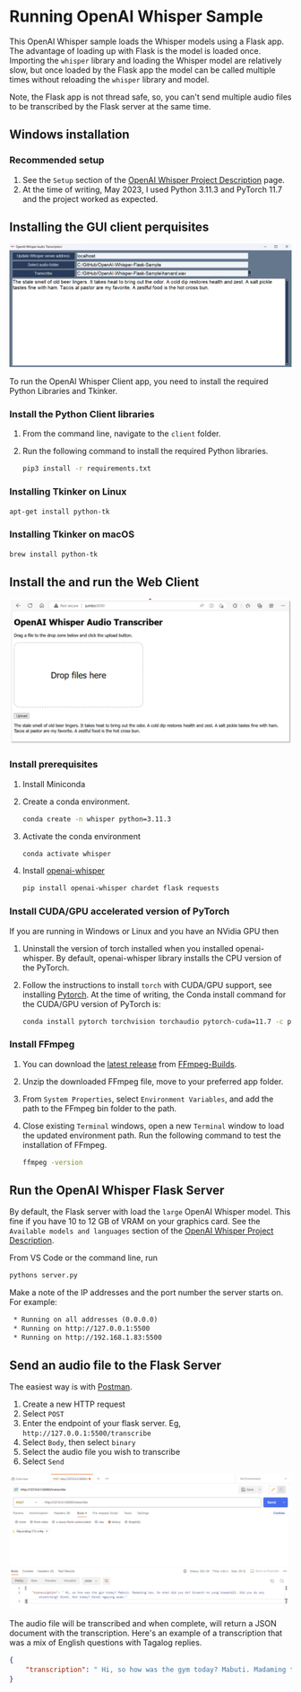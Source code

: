 # Running OpenAI Whisper Sample

This OpenAI Whisper sample loads the Whisper models using a Flask app. The advantage of loading up with Flask is the model is loaded once. Importing the `whisper` library and loading the Whisper model are relatively slow, but once loaded by the Flask app the model can be called multiple times without reloading the `whisper` library and model.

Note, the Flask app is not thread safe, so, you can't send multiple audio files to be transcribed by the Flask server at the same time.

## Windows installation

### Recommended setup

1. See the `Setup` section of the [OpenAI Whisper Project Description](https://pypi.org/project/openai-whisper/) page.
1. At the time of writing, May 2023, I used Python 3.11.3 and PyTorch 11.7 and the project worked as expected.

## Installing the GUI client perquisites

![](media/openai_whisper_gui.png)

To run the OpenAI Whisper Client app, you need to install the required Python Libraries and Tkinker.

### Install the Python Client libraries

1. From the command line, navigate to the `client` folder.
2. Run the following command to install the required Python libraries.
   
   ```bash
   pip3 install -r requirements.txt
   ```

### Installing Tkinker on Linux

```bash
apt-get install python-tk
```

### Installing Tkinker on macOS

```bash
brew install python-tk
```

## Install the and run the Web Client

![](./media/openai_whisper_web.png)


### Install prerequisites

1. Install Miniconda
2. Create a conda environment.

    ```bash
    conda create -n whisper python=3.11.3
    ```
3. Activate the conda environment

    ```bash
    conda activate whisper
    ```
4. Install [openai-whisper](https://pypi.org/project/openai-whisper/)

    ```bash
    pip install openai-whisper chardet flask requests
    ```

### Install CUDA/GPU accelerated version of PyTorch

If you are running in Windows or Linux and you have an NVidia GPU then

1. Uninstall the version of torch installed when you installed openai-whisper. By default, openai-whisper library installs the CPU version of the PyTorch.
2. Follow the instructions to install `torch` with CUDA/GPU support, see installing [Pytorch](https://pytorch.org/get-started/locally/). At the time of writing, the Conda install command for the CUDA/GPU version of PyTorch is:

    ```bash
    conda install pytorch torchvision torchaudio pytorch-cuda=11.7 -c pytorch -c nvidia
    ```

### Install FFmpeg

1. You can download the [latest release](https://github.com/BtbN/FFmpeg-Builds/releases/download/latest/ffmpeg-master-latest-win64-gpl.zip) from [FFmpeg-Builds](https://github.com/BtbN/FFmpeg-Builds/releases).
2. Unzip the downloaded FFmpeg file, move to your preferred app folder.
3. From `System Properties`, select `Environment Variables`, and add the path to the FFmpeg bin folder to the path.
4. Close existing `Terminal` windows, open a new `Terminal` window to load the updated environment path. Run the following command to test the installation of FFmpeg.

    ```bash
    ffmpeg -version
    ```

## Run the OpenAI Whisper Flask Server

By default, the Flask server with load the `large` OpenAI Whisper model. This fine if you have 10 to 12 GB of VRAM on your graphics card. See the `Available models and languages` section of the [OpenAI Whisper Project Description](https://pypi.org/project/openai-whisper/).

From VS Code or the command line, run

```bash
pythons server.py
```

Make a note of the IP addresses and the port number the server starts on. For example:

```text
 * Running on all addresses (0.0.0.0)
 * Running on http://127.0.0.1:5500
 * Running on http://192.168.1.83:5500
```

## Send an audio file to the Flask Server

The easiest way is with [Postman](https://www.postman.com/).

1. Create a new HTTP request
2. Select `POST`
3. Enter the endpoint of your flask server. Eg, `http://127.0.0.1:5500/transcribe`
4. Select `Body`, then select `binary`
5. Select the audio file you wish to transcribe
6. Select `Send`

![The image is a screenshot of Postman for sending an audio file](media/postman.png)

The audio file will be transcribed and when complete, will return a JSON document with the transcription. Here's an example of a transcription that was a mix of English questions with Tagalog replies.

```json
{
    "transcription": " Hi, so how was the gym today? Mabuti. Madaming tao. So what did you do? Ginamit ko yung treadmill. Did you do any stretching? Hindi. Not today? Hindi ngayong araw."
}
```
